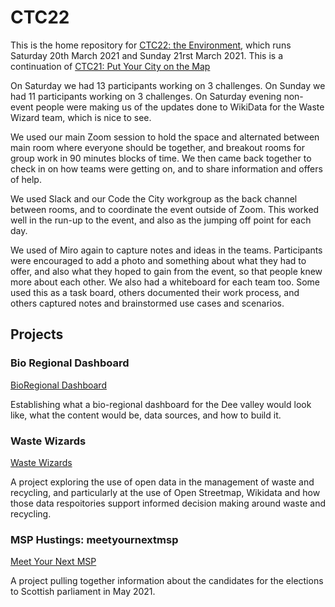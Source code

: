 # CTC22
This is the home repository for [CTC22: the Environment](https://codethecity.org/code-the-city-22-the-environment/), which runs Saturday 20th March 2021 and Sunday 21rst March 2021. This is a continuation of [CTC21: Put Your City on the Map](https://github.com/CodeTheCity/CTC21)

On Saturday we had 13 participants working on 3 challenges. On Sunday we had 11 participants working on 3 challenges. On Saturday evening non-event people were making us of the updates done to WikiData for the Waste Wizard team, which is nice to see.

We used our main Zoom session to hold the space and alternated between main room where everyone should be together, and breakout rooms for group work in 90 minutes blocks of time. We then came back together to check in on how teams were getting on, and to share information and offers of help.

We used Slack and our Code the City workgroup as the back channel between rooms, and to coordinate the event outside of Zoom. This worked well in the run-up to the event, and also as the jumping off point for each day.

We used of Miro again to capture notes and ideas in the teams. Participants were encouraged to add a photo and something about what they had to offer, and also what they hoped to gain from the event, so that people knew more about each other. We also had a whiteboard for each team too. Some used this as a task board, others documented their work process, and others captured notes and brainstormed use cases and scenarios.


## Projects

### Bio Regional Dashboard

[BioRegional Dashboard](https://github.com/CodeTheCity/bioregional_dashboards) 

Establishing what a bio-regional dashboard for the Dee valley  would look like, what the  content  would be, data sources, and how to build it.

### Waste Wizards
[Waste Wizards](https://github.com/CodeTheCity/ctc21_waste_wizards)

A project exploring the use of open data in the management of waste and recycling, and particularly at the use of Open Streetmap, Wikidata and how those data respoitories support informed decision making around waste and recycling. 

### MSP Hustings: meetyournextmsp
[Meet Your Next MSP](https://github.com/meetyournextmsp)

A project pulling together information about the candidates for the elections to Scottish parliament in May 2021.
